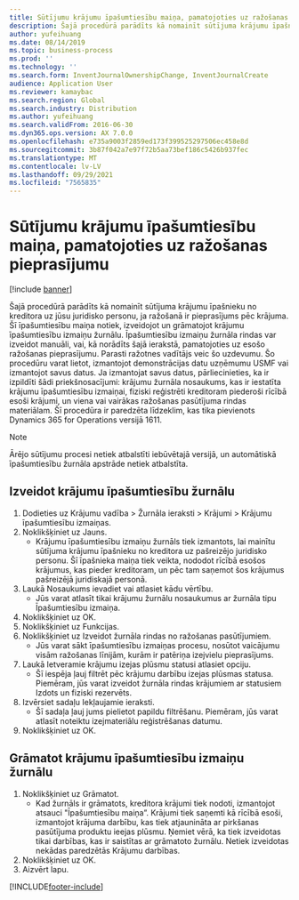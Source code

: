 ```yaml
---
title: Sūtījumu krājumu īpašumtiesību maiņa, pamatojoties uz ražošanas pieprasījumu
description: Šajā procedūrā parādīts kā nomainīt sūtījuma krājumu īpašnieku no kreditora uz jūsu juridisko personu, ja ražošanā ir pieprasījums pēc krājuma.
author: yufeihuang
ms.date: 08/14/2019
ms.topic: business-process
ms.prod: ''
ms.technology: ''
ms.search.form: InventJournalOwnershipChange, InventJournalCreate
audience: Application User
ms.reviewer: kamaybac
ms.search.region: Global
ms.search.industry: Distribution
ms.author: yufeihuang
ms.search.validFrom: 2016-06-30
ms.dyn365.ops.version: AX 7.0.0
ms.openlocfilehash: e735a9003f2859ed173f399525297506ec458e8d
ms.sourcegitcommit: 3b87f042a7e97f72b5aa73bef186c5426b937fec
ms.translationtype: MT
ms.contentlocale: lv-LV
ms.lasthandoff: 09/29/2021
ms.locfileid: "7565835"
---
```

# <a name="change-the-ownership-of-consignment-inventory-based-on-production-demand"></a>Sūtījumu krājumu īpašumtiesību maiņa, pamatojoties uz ražošanas pieprasījumu

[!include [banner](../../includes/banner.md)]

Šajā procedūrā parādīts kā nomainīt sūtījuma krājumu īpašnieku no kreditora uz jūsu juridisko personu, ja ražošanā ir pieprasījums pēc krājuma. Šī īpašumtiesību maiņa notiek, izveidojot un grāmatojot krājumu īpašumtiesību izmaiņu žurnālu. Īpašumtiesību izmaiņu žurnāla rindas var izveidot manuāli, vai, kā norādīts šajā ierakstā, pamatojoties uz esošo ražošanas pieprasījumu. Parasti ražotnes vadītājs veic šo uzdevumu. Šo procedūru varat lietot, izmantojot demonstrācijas datu uzņēmumu USMF vai izmantojot savus datus. Ja izmantojat savus datus, pārliecinieties, ka ir izpildīti šādi priekšnosacījumi: krājumu žurnāla nosaukums, kas ir iestatīta krājumu īpašumtiesību izmaiņai, fiziski reģistrēti kreditoram piederoši rīcībā esoši krājumi, un viena vai vairākas ražošanas pasūtījuma rindas materiālam. Šī procedūra ir paredzēta līdzeklim, kas tika pievienots Dynamics 365 for Operations versijā 1611.

> [!NOTE]
> Ārējo sūtījumu procesi netiek atbalstīti iebūvētajā versijā, un automātiskā īpašumtiesību žurnāla apstrāde netiek atbalstīta.

## <a name="create-an-inventory-ownership-journal"></a>Izveidot krājumu īpašumtiesību žurnālu
1. Dodieties uz Krājumu vadība > Žurnāla ieraksti > Krājumi > Krājumu īpašumtiesību izmaiņas.
2. Noklikšķiniet uz Jauns.
    * Krājumu īpašumtiesību izmaiņu žurnāls tiek izmantots, lai mainītu sūtījuma krājumu īpašnieku no kreditora uz pašreizējo juridisko personu. Šī īpašnieka maiņa tiek veikta, nododot rīcībā esošos krājumus, kas pieder kreditoram, un pēc tam saņemot šos krājumus pašreizējā juridiskajā personā.  
3. Laukā Nosaukums ievadiet vai atlasiet kādu vērtību.
    * Jūs varat atlasīt tikai krājumu žurnālu nosaukumus ar žurnāla tipu Īpašumtiesību izmaiņa.  
4. Noklikšķiniet uz OK.
5. Noklikšķiniet uz Funkcijas.
6. Noklikšķiniet uz Izveidot žurnāla rindas no ražošanas pasūtījumiem.
    * Jūs varat sākt īpašumtiesību izmaiņas procesu, nosūtot vaicājumu visām ražošanas līnijām, kurām ir patēriņa izejvielu pieprasījums.  
7. Laukā Ietveramie krājumu izejas plūsmu statusi atlasiet opciju.
    * Šī iespēja ļauj filtrēt pēc krājumu darbību izejas plūsmas statusa. Piemēram, jūs varat izveidot žurnāla rindas krājumiem ar statusiem Izdots un fiziski rezervēts.  
8. Izvērsiet sadaļu Iekļaujamie ieraksti.
    * Šī sadaļa ļauj jums pielietot papildu filtrēšanu. Piemēram, jūs varat atlasīt noteiktu izejmateriālu reģistrēšanas datumu.  
9. Noklikšķiniet uz OK.

## <a name="post-the-inventory-ownership-change-journal"></a>Grāmatot krājumu īpašumtiesību izmaiņu žurnālu
1. Noklikšķiniet uz Grāmatot.
    * Kad žurnāls ir grāmatots, kreditora krājumi tiek nodoti, izmantojot atsauci "Īpašumtiesību maiņa”. Krājumi tiek saņemti kā rīcībā esoši, izmantojot krājuma darbību, kas tiek atjaunināta ar pirkšanas pasūtījuma produktu ieejas plūsmu. Ņemiet vērā, ka tiek izveidotas tikai darbības, kas ir saistītas ar grāmatoto žurnālu. Netiek izveidotas nekādas paredzētās Krājumu darbības.  
2. Noklikšķiniet uz OK.
3. Aizvērt lapu.



[!INCLUDE[footer-include](../../../includes/footer-banner.md)]